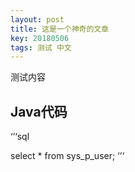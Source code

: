 ```yaml
---
layout: post
title: 这是一个神奇的文章
key: 20180506
tags: 测试 中文
---
```


测试内容

<!--more-->

## Java代码

‘’‘sql

select * from sys_p_user;
‘’‘

